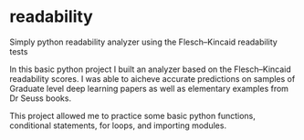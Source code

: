 # readability
Simply python readability analyzer using the Flesch–Kincaid readability tests

In this basic python project I built an analyzer based on the Flesch–Kincaid  readability scores. I was able to aicheve accurate predictions on samples of Graduate level deep learning papers as well as elementary examples from Dr Seuss books. 

This project allowed me to practice some basic python functions, conditional statements, for loops, and importing modules. 
